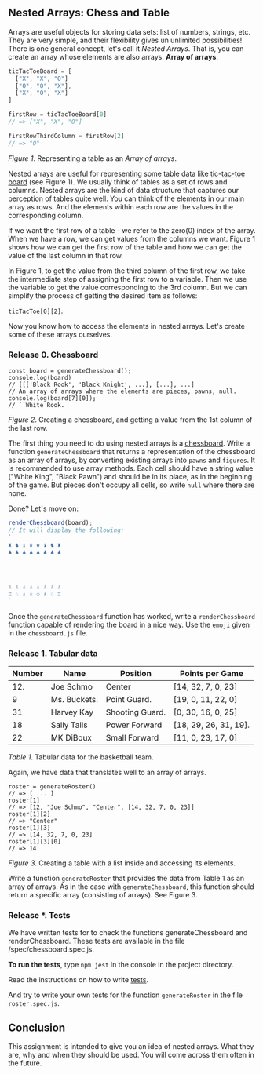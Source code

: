 ## Nested Arrays: Chess and Table

Arrays are useful objects for storing data sets: list of numbers, strings, etc. They are very simple, and their flexibility gives un unlimited possibilities! There is one general concept, let's call it *Nested Arrays*. That is, you can create an array whose elements are also arrays. **Array of arrays**.

```javascript
ticTacToeBoard = [
  ["X", "X", "O"]
  ["O", "O", "X"],
  ["X", "O", "X"]
]

firstRow = ticTacToeBoard[0]
// => ["X", "X", "O"]

firstRowThirdColumn = firstRow[2]
// => "O"
```
*Figure 1*.  Representing a table as an *Array of arrays*.

Nested arrays are useful for representing some table data like [tic-tac-toe board](https://en.wikipedia.org/wiki/Tic-tac-toe) (see Figure 1).  We usually think of tables as a set of rows and columns. Nested arrays are the kind of data structure that captures our perception of tables quite well. You can think of the elements in our main array as rows. And the elements within each row are the values in the corresponding column.

If we want the first row of a table - we refer to the zero(0) index of the array. When we have a row, we can get values from the columns we want. Figure 1 shows how we can get the first row of the table and how we can get the value of the last column in that row.

In Figure 1, to get the value from the third column of the first row, we take the intermediate step of assigning the first row to a variable. Then we use the variable to get the value corresponding to the 3rd column. But we can simplify the process of getting the desired item as follows:

`ticTacToe[0][2]`.

Now you know how to access the elements in nested arrays. Let's create some of these arrays ourselves.


### Release 0. Chessboard
```javascript.
const board = generateChessboard();
console.log(board)
// [[['Black Rook', 'Black Knight', ...], [...], ...] 
// An array of arrays where the elements are pieces, pawns, null.
console.log(board[7][0]);
// ``White Rook.
```
*Figure 2*.  Creating a chessboard, and getting a value from the 1st column of the last row.

The first thing you need to do using nested arrays is a [chessboard](https://en.wikipedia.org/wiki/Chess#Rules). Write a function `generateChessboard` that returns a representation of the chessboard as an array of arrays, by converting existing arrays into `pawns` and `figures`. It is recommended to use array methods. Each cell should have a string value ("White King", "Black Pawn") and should be in its place, as in the beginning of the game. But pieces don't occupy all cells, so write `null` where there are none.

Done? Let's move on:

```javascript
renderChessboard(board);
// It will display the following:
`
♜ ♞ ♝ ♛ ♚ ♝ ♞ ♜
♟ ♟ ♟ ♟ ♟ ♟ ♟ ♟




♙ ♙ ♙ ♙ ♙ ♙ ♙ ♙       
♖ ♘ ♗ ♕ ♔ ♗ ♘ ♖
`
```

Once the `generateChessboard` function has worked, write a `renderChessboard` function capable of rendering the board in a nice way. Use the `emoji` given in the `chessboard.js` file.


### Release 1. Tabular data

| Number | Name | Position  | Points per Game  |
|---------|-----------------|------------------|----------------------|
| 12.     | Joe Schmo       | Center           | [14, 32, 7, 0, 23]   |
| 9       | Ms. Buckets.    | Point Guard.     | [19, 0, 11, 22, 0]   |
| 31      | Harvey Kay      | Shooting Guard.  | [0, 30, 16, 0, 25]   |
| 18      | Sally Talls     | Power Forward    | [18, 29, 26, 31, 19].|
| 22      | MK DiBoux       | Small Forward    | [11, 0, 23, 17, 0]   |

*Table 1*.  Tabular data for the basketball team.

Again, we have data that translates well to an array of arrays.

```javascript.
roster = generateRoster()
// => [ ... ]
roster[1]
// => [12, "Joe Schmo", "Center", [14, 32, 7, 0, 23]]
roster[1][2]
// => "Center"
roster[1][3]
// => [14, 32, 7, 0, 23]
roster[1][3][0]
// => 14
```
*Figure 3*.  Creating a table with a list inside and accessing its elements.

Write a function `generateRoster` that provides the data from Table 1 as an array of arrays. As in the case with `generateChessboard`, this function should return a specific array (consisting of arrays). See Figure 3.

### Release *. Tests

We have written tests for to check the functions generateChessboard and renderChessboard. These tests are available in the file /spec/chessboard.spec.js. 

**To run the tests**, type `npm jest` in the console in the project directory.

Read the instructions on how to write [tests](https://github.com/Elbrus-Bootcamp/manuals/blob/master/jasmine.md).

And try to write your own tests for the function `generateRoster` in the file `roster.spec.js`.

## Conclusion

This assignment is intended to give you an idea of nested arrays. What they are, why and when they should be used. You will come across them often in the future.
